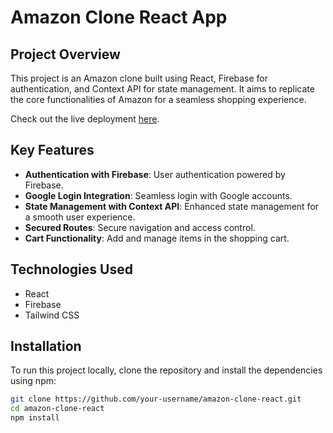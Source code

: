 # Amazon Clone React App

## Project Overview

This project is an Amazon clone built using React, Firebase for authentication, and Context API for state management. It aims to replicate the core functionalities of Amazon for a seamless shopping experience.

Check out the live deployment [here](https://amazon-clone-react-avn2ta80i-ashpatni20s-projects.vercel.app/).

## Key Features

- **Authentication with Firebase**: User authentication powered by Firebase.
- **Google Login Integration**: Seamless login with Google accounts.
- **State Management with Context API**: Enhanced state management for a smooth user experience.
- **Secured Routes**: Secure navigation and access control.
- **Cart Functionality**: Add and manage items in the shopping cart.

## Technologies Used

- React
- Firebase
- Tailwind CSS

## Installation

To run this project locally, clone the repository and install the dependencies using npm:

```bash
git clone https://github.com/your-username/amazon-clone-react.git
cd amazon-clone-react
npm install
